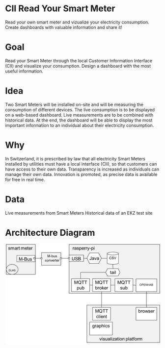 # CII Read Your Smart Meter
Read your own smart meter and vizualize your electricity consumption. Create dashboards with valuable information and share it!

# Goal

Read your Smart Meter through the local Customer Information Interface (CII) and visualize your consumption. Design a dashboard with the most useful information.

# Idea

Two Smart Meters will be installed on-site and will be measuring the consumption of different devices. The live consumption is to be displayed on a web-based dashboard. Live measurements are to be combined with historical data. At the end, the dashboard will be able to display the most important information to an individual about their electricity consumption.

# Why

In Switzerland, it is prescribed by law that all electricity Smart Meters installed by utilities must have a local interface (CII), so that customers can have access to their own data. Transparency is increased as individuals can manage their own data. Innovation is promoted, as precise data is available for free in real time.

# Data

Live measurements from Smart Meters Historical data of an EKZ test site

# Architecture Diagram
![Architecture Diagram](img/ReadMySmartMeter_Setup.png)
